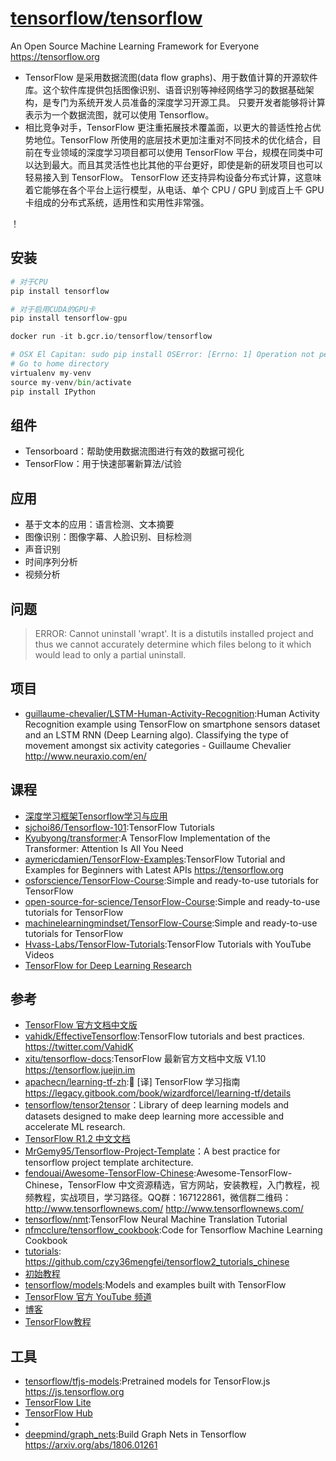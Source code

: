 # [tensorflow/tensorflow](https://github.com/tensorflow/tensorflow)

An Open Source Machine Learning Framework for Everyone https://tensorflow.org

* TensorFlow 是采用数据流图(data flow graphs)、用于数值计算的开源软件库。这个软件库提供包括图像识别、语音识别等神经网络学习的数据基础架构，是专门为系统开发人员准备的深度学习开源工具。
只要开发者能够将计算表示为一个数据流图，就可以使用 Tensorflow。
* 相比竞争对手，TensorFlow 更注重拓展技术覆盖面，以更大的普适性抢占优势地位。TensorFlow 所使用的底层技术更加注重对不同技术的优化结合，目前在专业领域的深度学习项目都可以使用 TensorFlow 平台，规模在同类中可以达到最大。而且其灵活性也比其他的平台更好，即使是新的研发项目也可以轻易接入到 TensorFlow。
TensorFlow 还支持异构设备分布式计算，这意味着它能够在各个平台上运行模型，从电话、单个 CPU / GPU 到成百上千 GPU 卡组成的分布式系统，适用性和实用性非常强。

！[](../_static/TensorFlow.gif)

## 安装

```python
# 对于CPU
pip install tensorflow

# 对于启用CUDA的GPU卡
pip install tensorflow-gpu

docker run -it b.gcr.io/tensorflow/tensorflow

# OSX El Capitan: sudo pip install OSError: [Errno: 1] Operation not permitted:El Capitan引入了SIP机制(System Integrity Protection)，默认下系统启用SIP系统完整性保护机制，无论是对于硬盘还是运行时的进程限制对系统目录的写操作
# Go to home directory
virtualenv my-venv
source my-venv/bin/activate
pip install IPython
```

## 组件

* Tensorboard：帮助使用数据流图进行有效的数据可视化
* TensorFlow：用于快速部署新算法/试验

## 应用

* 基于文本的应用：语言检测、文本摘要
* 图像识别：图像字幕、人脸识别、目标检测
* 声音识别
* 时间序列分析
* 视频分析

## 问题

> ERROR: Cannot uninstall 'wrapt'. It is a distutils installed project and thus we cannot accurately determine which files belong to it which would lead to only a partial uninstall.

## 项目

* [guillaume-chevalier/LSTM-Human-Activity-Recognition](https://github.com/guillaume-chevalier/LSTM-Human-Activity-Recognition):Human Activity Recognition example using TensorFlow on smartphone sensors dataset and an LSTM RNN (Deep Learning algo). Classifying the type of movement amongst six activity categories - Guillaume Chevalier http://www.neuraxio.com/en/

## 课程

* [深度学习框架Tensorflow学习与应用](https://www.bilibili.com/video/av20542427)
* [sjchoi86/Tensorflow-101](https://github.com/sjchoi86/Tensorflow-101):TensorFlow Tutorials
* [Kyubyong/transformer](https://github.com/Kyubyong/transformer):A TensorFlow Implementation of the Transformer: Attention Is All You Need
* [aymericdamien/TensorFlow-Examples](https://github.com/aymericdamien/TensorFlow-Examples):TensorFlow Tutorial and Examples for Beginners with Latest APIs https://tensorflow.org
* [osforscience/TensorFlow-Course](https://github.com/osforscience/TensorFlow-Course):Simple and ready-to-use tutorials for TensorFlow
* [open-source-for-science/TensorFlow-Course](https://github.com/open-source-for-science/TensorFlow-Course):Simple and ready-to-use tutorials for TensorFlow
* [machinelearningmindset/TensorFlow-Course](https://github.com/machinelearningmindset/TensorFlow-Course):Simple and ready-to-use tutorials for TensorFlow
* [Hvass-Labs/TensorFlow-Tutorials](https://github.com/Hvass-Labs/TensorFlow-Tutorials):TensorFlow Tutorials with YouTube Videos
* [TensorFlow for Deep Learning Research](http://web.stanford.edu/class/cs20si/)

## 参考

* [TensorFlow 官方文档中文版](http://wiki.jikexueyuan.com/project/tensorflow-zh/)
* [vahidk/EffectiveTensorflow](https://github.com/vahidk/EffectiveTensorflow):TensorFlow tutorials and best practices. https://twitter.com/VahidK
* [xitu/tensorflow-docs](https://github.com/xitu/tensorflow-docs):TensorFlow 最新官方文档中文版 V1.10 https://tensorflow.juejin.im
* [apachecn/learning-tf-zh](https://github.com/apachecn/learning-tf-zh):📖 [译] TensorFlow 学习指南 https://legacy.gitbook.com/book/wizardforcel/learning-tf/details
* [tensorflow/tensor2tensor](https://github.com/tensorflow/tensor2tensor)：Library of deep learning models and datasets designed to make deep learning more accessible and accelerate ML research.
* [TensorFlow R1.2 中文文档](http://cwiki.apachecn.org/pages/viewpage.action?pageId=10030122)
* [MrGemy95/Tensorflow-Project-Template](https://github.com/MrGemy95/Tensorflow-Project-Template)：A best practice for tensorflow project template architecture.
* [fendouai/Awesome-TensorFlow-Chinese](https://github.com/fendouai/Awesome-TensorFlow-Chinese):Awesome-TensorFlow-Chinese，TensorFlow 中文资源精选，官方网站，安装教程，入门教程，视频教程，实战项目，学习路径。QQ群：167122861，微信群二维码：http://www.tensorflownews.com/ http://www.tensorflownews.com/
* [tensorflow/nmt](https://github.com/tensorflow/nmt):TensorFlow Neural Machine Translation Tutorial
* [nfmcclure/tensorflow_cookbook](https://github.com/nfmcclure/tensorflow_cookbook):Code for Tensorflow Machine Learning Cookbook
* [tutorials](https://tensorflow.google.cn/tutorials/): <https://github.com/czy36mengfei/tensorflow2_tutorials_chinese>
* [初始教程](https://www.datacamp.com/community/tutorials/tensorflow-tutorial)
* [tensorflow/models](https://github.com/tensorflow/models):Models and examples built with TensorFlow
* [TensorFlow 官方 YouTube 频道](https://www.youtube.com/channel/UC0rqucBdTuFTjJiefW5t-IQ)
* [博客](https://medium.com/tensorflow)
* [TensorFlow教程](https://www.tensorflow.org/tutorials)

## 工具

* [tensorflow/tfjs-models](https://github.com/tensorflow/tfjs-models):Pretrained models for TensorFlow.js https://js.tensorflow.org
* [TensorFlow Lite](link)
* [TensorFlow Hub](link)
* [](https://js.tensorflow.org/)
* [deepmind/graph_nets](https://github.com/deepmind/graph_nets):Build Graph Nets in Tensorflow https://arxiv.org/abs/1806.01261
